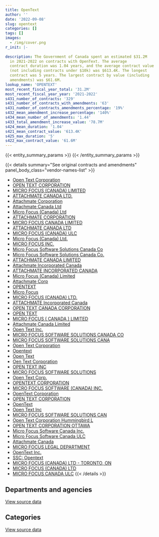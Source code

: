 ```yaml
---
title: OpenText
author: ''
date: '2022-09-08'
slug: opentext
categories: []
tags: []
images:
  - /img/cover.png
r_init: |-
  
description: The Government of Canada spent an estimated $31.2M
  in 2021-2022 on contracts with OpenText. The average
  contract duration was 1.04 years, and the average contract value
  (not including contracts under $10k) was $613.4K. The longest
  contract was 5 years. The largest contract by value (including
  amendments) was $61.6M.
lookup_name: 'OPENTEXT'
most_recent_fiscal_year_total: '31.2M'
most_recent_fiscal_year_year: '2021-2022'
s431_number_of_contracts: '329'
s431_number_of_contracts_with_amendments: '63'
s431_number_of_contracts_amendments_percentage: '19%'
s432_mean_amendment_increase_percentage: '140%'
s434_mean_number_of_amendments: '1.44'
s433_total_amendment_increase_value: '78.7M'
s424_mean_duration: '1.04'
s421_mean_contract_value: '613.4K'
s425_max_duration: '5'
s422_max_contract_value: '61.6M'
---
```


<script src="/rmarkdown-libs/htmlwidgets/htmlwidgets.js"></script>
<link href="/rmarkdown-libs/datatables-css/datatables-crosstalk.css" rel="stylesheet" />
<script src="/rmarkdown-libs/datatables-binding/datatables.js"></script>
<script src="/rmarkdown-libs/jquery/jquery-3.6.0.min.js"></script>
<link href="/rmarkdown-libs/dt-core-bootstrap/css/dataTables.bootstrap.min.css" rel="stylesheet" />
<link href="/rmarkdown-libs/dt-core-bootstrap/css/dataTables.bootstrap.extra.css" rel="stylesheet" />
<script src="/rmarkdown-libs/dt-core-bootstrap/js/jquery.dataTables.min.js"></script>
<script src="/rmarkdown-libs/dt-core-bootstrap/js/dataTables.bootstrap.min.js"></script>
<link href="/rmarkdown-libs/crosstalk/css/crosstalk.min.css" rel="stylesheet" />
<script src="/rmarkdown-libs/crosstalk/js/crosstalk.min.js"></script>
<script src="/rmarkdown-libs/htmlwidgets/htmlwidgets.js"></script>
<link href="/rmarkdown-libs/datatables-css/datatables-crosstalk.css" rel="stylesheet" />
<script src="/rmarkdown-libs/datatables-binding/datatables.js"></script>
<script src="/rmarkdown-libs/jquery/jquery-3.6.0.min.js"></script>
<link href="/rmarkdown-libs/dt-core-bootstrap/css/dataTables.bootstrap.min.css" rel="stylesheet" />
<link href="/rmarkdown-libs/dt-core-bootstrap/css/dataTables.bootstrap.extra.css" rel="stylesheet" />
<script src="/rmarkdown-libs/dt-core-bootstrap/js/jquery.dataTables.min.js"></script>
<script src="/rmarkdown-libs/dt-core-bootstrap/js/dataTables.bootstrap.min.js"></script>
<link href="/rmarkdown-libs/crosstalk/css/crosstalk.min.css" rel="stylesheet" />
<script src="/rmarkdown-libs/crosstalk/js/crosstalk.min.js"></script>

{{< entity_summary_params >}}
{{< /entity_summary_params >}}

{{< details summary="See original contracts and amendments" panel_body_class="vendor-names-list" >}}
- [Open Text Corporation](https://search.open.canada.ca/en/ct/?sort=contract_value_f%20desc&page=1&search_text=%22Open%20Text%20Corporation%22)
- [OPEN TEXT CORPORATION](https://search.open.canada.ca/en/ct/?sort=contract_value_f%20desc&page=1&search_text=%22OPEN%20TEXT%20CORPORATION%22)
- [MICRO FOCUS (CANADA) LIMITED](https://search.open.canada.ca/en/ct/?sort=contract_value_f%20desc&page=1&search_text=%22MICRO%20FOCUS%20%28CANADA%29%20LIMITED%22)
- [ATTACHMATE CANADA LTD.](https://search.open.canada.ca/en/ct/?sort=contract_value_f%20desc&page=1&search_text=%22ATTACHMATE%20CANADA%20LTD.%22)
- [Attachmate Corporation](https://search.open.canada.ca/en/ct/?sort=contract_value_f%20desc&page=1&search_text=%22Attachmate%20Corporation%22)
- [Attachmate Canada Ltd](https://search.open.canada.ca/en/ct/?sort=contract_value_f%20desc&page=1&search_text=%22Attachmate%20Canada%20Ltd%22)
- [Micro Focus (Canada) Ltd](https://search.open.canada.ca/en/ct/?sort=contract_value_f%20desc&page=1&search_text=%22Micro%20Focus%20%28Canada%29%20Ltd%22)
- [ATTACHMATE CORPORATION](https://search.open.canada.ca/en/ct/?sort=contract_value_f%20desc&page=1&search_text=%22ATTACHMATE%20CORPORATION%22)
- [MICRO FOCUS CANADA LIMITED](https://search.open.canada.ca/en/ct/?sort=contract_value_f%20desc&page=1&search_text=%22MICRO%20FOCUS%20CANADA%20LIMITED%22)
- [ATTACHMATE CANADA LTD](https://search.open.canada.ca/en/ct/?sort=contract_value_f%20desc&page=1&search_text=%22ATTACHMATE%20CANADA%20LTD%22)
- [MICRO FOCUS (CANADA) ULC](https://search.open.canada.ca/en/ct/?sort=contract_value_f%20desc&page=1&search_text=%22MICRO%20FOCUS%20%28CANADA%29%20ULC%22)
- [Micro Focus (Canada) Ltd.](https://search.open.canada.ca/en/ct/?sort=contract_value_f%20desc&page=1&search_text=%22Micro%20Focus%20%28Canada%29%20Ltd.%22)
- [MICRO FOCUS INC.](https://search.open.canada.ca/en/ct/?sort=contract_value_f%20desc&page=1&search_text=%22MICRO%20FOCUS%20INC.%22)
- [Micro Focus Software Solutions Canada Co](https://search.open.canada.ca/en/ct/?sort=contract_value_f%20desc&page=1&search_text=%22Micro%20Focus%20Software%20Solutions%20Canada%20Co%22)
- [Micro Focus Software Solutions Canada Co.](https://search.open.canada.ca/en/ct/?sort=contract_value_f%20desc&page=1&search_text=%22Micro%20Focus%20Software%20Solutions%20Canada%20Co.%22)
- [ATTACHMATE CANADA LIMITED](https://search.open.canada.ca/en/ct/?sort=contract_value_f%20desc&page=1&search_text=%22ATTACHMATE%20CANADA%20LIMITED%22)
- [Attachmate Incorporated Canada](https://search.open.canada.ca/en/ct/?sort=contract_value_f%20desc&page=1&search_text=%22Attachmate%20Incorporated%20Canada%22)
- [ATTACHMATE INCORPORATED CANADA](https://search.open.canada.ca/en/ct/?sort=contract_value_f%20desc&page=1&search_text=%22ATTACHMATE%20INCORPORATED%20CANADA%22)
- [Micro Focus (Canada) Limited](https://search.open.canada.ca/en/ct/?sort=contract_value_f%20desc&page=1&search_text=%22Micro%20Focus%20%28Canada%29%20Limited%22)
- [Attachmate Corp](https://search.open.canada.ca/en/ct/?sort=contract_value_f%20desc&page=1&search_text=%22Attachmate%20Corp%22)
- [OPENTEXT](https://search.open.canada.ca/en/ct/?sort=contract_value_f%20desc&page=1&search_text=%22OPENTEXT%22)
- [Micro Focus](https://search.open.canada.ca/en/ct/?sort=contract_value_f%20desc&page=1&search_text=%22Micro%20Focus%22)
- [MICRO FOCUS (CANADA) LTD.](https://search.open.canada.ca/en/ct/?sort=contract_value_f%20desc&page=1&search_text=%22MICRO%20FOCUS%20%28CANADA%29%20LTD.%22)
- [ATTACHMATE Incorporated Canada](https://search.open.canada.ca/en/ct/?sort=contract_value_f%20desc&page=1&search_text=%22ATTACHMATE%20Incorporated%20Canada%22)
- [OPEN TEXT CANADA CORPORATION](https://search.open.canada.ca/en/ct/?sort=contract_value_f%20desc&page=1&search_text=%22OPEN%20TEXT%20CANADA%20CORPORATION%22)
- [OPEN TEXT](https://search.open.canada.ca/en/ct/?sort=contract_value_f%20desc&page=1&search_text=%22OPEN%20TEXT%22)
- [MICRO FOCUS ( CANADA ) LIMITED](https://search.open.canada.ca/en/ct/?sort=contract_value_f%20desc&page=1&search_text=%22MICRO%20FOCUS%20%28%20CANADA%20%29%20LIMITED%22)
- [Attachmate Canada Limited](https://search.open.canada.ca/en/ct/?sort=contract_value_f%20desc&page=1&search_text=%22Attachmate%20Canada%20Limited%22)
- [Open Text Inc.](https://search.open.canada.ca/en/ct/?sort=contract_value_f%20desc&page=1&search_text=%22Open%20Text%20Inc.%22)
- [MICRO FOCUS SOFTWARE SOLUTIONS CANADA CO](https://search.open.canada.ca/en/ct/?sort=contract_value_f%20desc&page=1&search_text=%22MICRO%20FOCUS%20SOFTWARE%20SOLUTIONS%20CANADA%20CO%22)
- [MICRO FOCUS SOFTWARE SOLUTIONS CANA](https://search.open.canada.ca/en/ct/?sort=contract_value_f%20desc&page=1&search_text=%22MICRO%20FOCUS%20SOFTWARE%20SOLUTIONS%20CANA%22)
- [Open Text Corporation](https://search.open.canada.ca/en/ct/?sort=contract_value_f%20desc&page=1&search_text=%22Open%20Text%20%20Corporation%22)
- [Opentext](https://search.open.canada.ca/en/ct/?sort=contract_value_f%20desc&page=1&search_text=%22Opentext%22)
- [Open Text](https://search.open.canada.ca/en/ct/?sort=contract_value_f%20desc&page=1&search_text=%22Open%20Text%22)
- [Oen Text Corporation](https://search.open.canada.ca/en/ct/?sort=contract_value_f%20desc&page=1&search_text=%22Oen%20Text%20Corporation%22)
- [OPEN TEXT INC](https://search.open.canada.ca/en/ct/?sort=contract_value_f%20desc&page=1&search_text=%22OPEN%20TEXT%20INC%22)
- [MICRO FOCUS SOFTWARE SOLUTIONS](https://search.open.canada.ca/en/ct/?sort=contract_value_f%20desc&page=1&search_text=%22MICRO%20FOCUS%20SOFTWARE%20SOLUTIONS%22)
- [Open Text Corp.](https://search.open.canada.ca/en/ct/?sort=contract_value_f%20desc&page=1&search_text=%22Open%20Text%20Corp.%22)
- [OPENTEXT CORPORATION](https://search.open.canada.ca/en/ct/?sort=contract_value_f%20desc&page=1&search_text=%22OPENTEXT%20CORPORATION%22)
- [MICRO FOCUS SOFTWARE (CANADA) INC.](https://search.open.canada.ca/en/ct/?sort=contract_value_f%20desc&page=1&search_text=%22MICRO%20FOCUS%20SOFTWARE%20%28CANADA%29%20INC.%22)
- [OpenText Corporation](https://search.open.canada.ca/en/ct/?sort=contract_value_f%20desc&page=1&search_text=%22OpenText%20Corporation%22)
- [OPEN TEXT CORPORATION](https://search.open.canada.ca/en/ct/?sort=contract_value_f%20desc&page=1&search_text=%22OPEN%20TEXT%20%20CORPORATION%22)
- [OpenText](https://search.open.canada.ca/en/ct/?sort=contract_value_f%20desc&page=1&search_text=%22OpenText%22)
- [Open Text Inc](https://search.open.canada.ca/en/ct/?sort=contract_value_f%20desc&page=1&search_text=%22Open%20Text%20Inc%22)
- [MICRO FOCUS SOFTWARE SOLUTIONS CAN](https://search.open.canada.ca/en/ct/?sort=contract_value_f%20desc&page=1&search_text=%22MICRO%20FOCUS%20SOFTWARE%20SOLUTIONS%20CAN%22)
- [Open Text Corporation Hummingbird L](https://search.open.canada.ca/en/ct/?sort=contract_value_f%20desc&page=1&search_text=%22Open%20Text%20Corporation%20Hummingbird%20L%22)
- [OPEN TEXT CORPORATION OTTAWA](https://search.open.canada.ca/en/ct/?sort=contract_value_f%20desc&page=1&search_text=%22OPEN%20TEXT%20CORPORATION%20OTTAWA%22)
- [Micro Focus Software Canada Inc.](https://search.open.canada.ca/en/ct/?sort=contract_value_f%20desc&page=1&search_text=%22Micro%20Focus%20Software%20Canada%20Inc.%22)
- [Micro Focus Software Canada ULC](https://search.open.canada.ca/en/ct/?sort=contract_value_f%20desc&page=1&search_text=%22Micro%20Focus%20Software%20Canada%20ULC%22)
- [Attachmate Canada](https://search.open.canada.ca/en/ct/?sort=contract_value_f%20desc&page=1&search_text=%22Attachmate%20Canada%22)
- [MICRO FOCUS LEGAL DEPARTMENT](https://search.open.canada.ca/en/ct/?sort=contract_value_f%20desc&page=1&search_text=%22MICRO%20FOCUS%20LEGAL%20DEPARTMENT%22)
- [OpenText Inc.](https://search.open.canada.ca/en/ct/?sort=contract_value_f%20desc&page=1&search_text=%22OpenText%20Inc.%22)
- [SSC: Opentext](https://search.open.canada.ca/en/ct/?sort=contract_value_f%20desc&page=1&search_text=%22SSC%3a%20%20Opentext%22)
- [MICRO FOCUS (CANADA) LTD - TORONTO, ON](https://search.open.canada.ca/en/ct/?sort=contract_value_f%20desc&page=1&search_text=%22MICRO%20FOCUS%20%28CANADA%29%20LTD%20-%20TORONTO%2c%20ON%22)
- [MICRO FOCUS (CANADA) LTD](https://search.open.canada.ca/en/ct/?sort=contract_value_f%20desc&page=1&search_text=%22MICRO%20FOCUS%20%28CANADA%29%20LTD%22)
- [MICRO FOCUS CANADA ULC](https://search.open.canada.ca/en/ct/?sort=contract_value_f%20desc&page=1&search_text=%22MICRO%20FOCUS%20CANADA%20ULC%22)
{{< /details >}}

## Departments and agencies

<div id="htmlwidget-1" style="width:100%;height:auto;" class="datatables html-widget"></div>
<script type="application/json" data-for="htmlwidget-1">{"x":{"style":"bootstrap","filter":"none","vertical":false,"data":[["<a href=\"/departments/aafc-aac/\">Agriculture and Agri-Food Canada<\/a>","<a href=\"/departments/aandc-aadnc/\">Crown-Indigenous Relations and Northern Affairs Canada<\/a>","<a href=\"/departments/atssc-scdata/\">Administrative Tribunals Support Service of Canada<\/a>","<a href=\"/departments/cbsa-asfc/\">Canada Border Services Agency<\/a>","<a href=\"/departments/cfia-acia/\">Canadian Food Inspection Agency<\/a>","<a href=\"/departments/chrc-ccdp/\">Canadian Human Rights Commission<\/a>","<a href=\"/departments/cic/\">Immigration, Refugees and Citizenship Canada<\/a>","<a href=\"/departments/cihr-irsc/\">Canadian Institutes of Health Research<\/a>","<a href=\"/departments/cnsc-ccsn/\">Canadian Nuclear Safety Commission<\/a>","<a href=\"/departments/cra-arc/\">Canada Revenue Agency<\/a>","<a href=\"/departments/crtc/\">Canadian Radio-television and Telecommunications Commission<\/a>","<a href=\"/departments/csa-asc/\">Canadian Space Agency<\/a>","<a href=\"/departments/csc-scc/\">Correctional Service of Canada<\/a>","<a href=\"/departments/cta-otc/\">Canadian Transportation Agency<\/a>","<a href=\"/departments/dfatd-maecd/\">Global Affairs Canada<\/a>","<a href=\"/departments/dfo-mpo/\">Fisheries and Oceans Canada<\/a>","<a href=\"/departments/dnd-mdn/\">National Defence<\/a>","<a href=\"/departments/esdc-edsc/\">Employment and Social Development Canada<\/a>","<a href=\"/departments/fja-cmf/\">Office of the Commissioner for Federal Judicial Affairs Canada<\/a>","<a href=\"/departments/hc-sc/\">Health Canada<\/a>","<a href=\"/departments/iaac-aeic/\">Impact Assessment Agency of Canada<\/a>","<a href=\"/departments/ic/\">Innovation, Science and Economic Development Canada<\/a>","<a href=\"/departments/isc-sac/\">Indigenous Services Canada<\/a>","<a href=\"/departments/nrc-cnrc/\">National Research Council Canada<\/a>","<a href=\"/departments/nrcan-rncan/\">Natural Resources Canada<\/a>","<a href=\"/departments/nserc-crsng/\">Natural Sciences and Engineering Research Council of Canada<\/a>","<a href=\"/departments/oag-bvg/\">Office of the Auditor General of Canada<\/a>","<a href=\"/departments/ocol-clo/\">Office of the Commissioner of Official Languages<\/a>","<a href=\"/departments/pch/\">Canadian Heritage<\/a>","<a href=\"/departments/phac-aspc/\">Public Health Agency of Canada<\/a>","<a href=\"/departments/ps-sp/\">Public Safety Canada<\/a>","<a href=\"/departments/pwgsc-tpsgc/\">Public Services and Procurement Canada<\/a>","<a href=\"/departments/rcmp-grc/\">Royal Canadian Mounted Police<\/a>","<a href=\"/departments/ssc-spc/\">Shared Services Canada<\/a>","<a href=\"/departments/statcan/\">Statistics Canada<\/a>","<a href=\"/departments/tbs-sct/\">Treasury Board of Canada Secretariat<\/a>","<a href=\"/departments/tc/\">Transport Canada<\/a>","<a href=\"/departments/vac-acc/\">Veterans Affairs Canada<\/a>","<a href=\"/departments/wd-deo/\">Western Economic Diversification Canada<\/a>"],[37302.35,107732.04,20147.77,161513.75,70976.01,null,72169.24,null,24973,1661932.87,9602.62,16269.82,8759.02,21103.71,7366.83,null,289970.75,1884778.07,19364.34,138029.38,73762.55,185815.82,154521.39,18527.22,83051.36,21767.37,36589.4,47361.3,null,74580,7737.87,9902918.04,27800.69,8733183.23,67585.61,24998.99,257689.64,13008.71,null],[223884.65,290100.96,20202.97,138137.09,44139.34,5929.41,17018.5,13892.22,24973,1495762.89,9655.39,16627.74,null,20330.44,65818.25,null,297977.52,588168.33,20361.09,24917.61,259587.45,235109.37,352678.43,27915.83,17182.98,null,345307.84,null,9714.66,33900,7759.07,15906865.83,null,9006044.65,1292198.25,null,null,6679.85,30826.35],[69575.22,88628.36,20147.77,116585.35,38000.35,30482.16,null,null,24973,1093055.91,null,13692.73,70934.28,17933.56,115540.67,78867,281633.29,753133.56,21647.82,59615.43,395500,960495.63,22724.13,23920.47,109867.58,null,76135.16,39424.93,13280.34,null,null,15529707.93,null,11017659.47,1524.43,null,58170.25,4127.38,35336.32],[167020.18,null,20605.01,668564.41,17840.47,30482.16,null,13012.96,24973,1210234.34,null,null,113000,131386.64,44768.92,null,147346.73,365640.99,22745.6,171629.84,395695.21,970053.66,94900.79,24398.9,117706.71,null,38828.92,null,16724,null,null,15448419.19,null,10756373.91,31871.18,null,115597.82,null,null]],"container":"<table class=\"table table-striped table-hover row-border order-column display\">\n  <thead>\n    <tr>\n      <th>Department<\/th>\n      <th>2018-2019<\/th>\n      <th>2019-2020<\/th>\n      <th>2020-2021<\/th>\n      <th>2021-2022<\/th>\n    <\/tr>\n  <\/thead>\n<\/table>","options":{"order":[[4,"desc"]],"pageLength":10,"autoWidth":true,"columnDefs":[{"targets":1,"render":"function(data, type, row, meta) {\n    return type !== 'display' ? data : DTWidget.formatCurrency(data, \"$\", 2, 3, \",\", \".\", true, null);\n  }"},{"targets":2,"render":"function(data, type, row, meta) {\n    return type !== 'display' ? data : DTWidget.formatCurrency(data, \"$\", 2, 3, \",\", \".\", true, null);\n  }"},{"targets":3,"render":"function(data, type, row, meta) {\n    return type !== 'display' ? data : DTWidget.formatCurrency(data, \"$\", 2, 3, \",\", \".\", true, null);\n  }"},{"targets":4,"render":"function(data, type, row, meta) {\n    return type !== 'display' ? data : DTWidget.formatCurrency(data, \"$\", 2, 3, \",\", \".\", true, null);\n  }"},{"width":"16%","targets":[1,2,3,4]},{"className":"dt-right","targets":[1,2,3,4]}],"orderClasses":false}},"evals":["options.columnDefs.0.render","options.columnDefs.1.render","options.columnDefs.2.render","options.columnDefs.3.render"],"jsHooks":[]}</script>
<p class="text-right">
<a href="https://github.com/GoC-Spending/contracts-data/tree/main/data/out/vendors/opentext/summary_by_fiscal_year_by_department.csv" class="source-data-link btn btn-link">View source data</a>
</p>

## Categories

<div id="htmlwidget-2" style="width:100%;height:auto;" class="datatables html-widget"></div>
<script type="application/json" data-for="htmlwidget-2">{"x":{"style":"bootstrap","filter":"none","vertical":false,"data":[["<a href=\"/categories/facilities_and_construction/\">Facilities and construction<\/a>","<a href=\"/categories/defence/\">Defence<\/a>","<a href=\"/categories/professional_services/\">Professional services<\/a>","<a href=\"/categories/information_technology/\">Information technology<\/a>","<a href=\"/categories/human_capital/\">Human capital<\/a>"],[null,289970.75,553900.19,23439019.82,null],[null,297977.52,1663889.7,28873908.51,13892.22],[null,281633.29,842577.62,30035780.75,22328.8],[1105.67,147346.73,1021997.14,29989371.99,null]],"container":"<table class=\"table table-striped table-hover row-border order-column display\">\n  <thead>\n    <tr>\n      <th>Category<\/th>\n      <th>2018-2019<\/th>\n      <th>2019-2020<\/th>\n      <th>2020-2021<\/th>\n      <th>2021-2022<\/th>\n    <\/tr>\n  <\/thead>\n<\/table>","options":{"order":[[4,"desc"]],"dom":"t","pageLength":30,"autoWidth":true,"columnDefs":[{"targets":1,"render":"function(data, type, row, meta) {\n    return type !== 'display' ? data : DTWidget.formatCurrency(data, \"$\", 2, 3, \",\", \".\", true, null);\n  }"},{"targets":2,"render":"function(data, type, row, meta) {\n    return type !== 'display' ? data : DTWidget.formatCurrency(data, \"$\", 2, 3, \",\", \".\", true, null);\n  }"},{"targets":3,"render":"function(data, type, row, meta) {\n    return type !== 'display' ? data : DTWidget.formatCurrency(data, \"$\", 2, 3, \",\", \".\", true, null);\n  }"},{"targets":4,"render":"function(data, type, row, meta) {\n    return type !== 'display' ? data : DTWidget.formatCurrency(data, \"$\", 2, 3, \",\", \".\", true, null);\n  }"},{"width":"16%","targets":[1,2,3,4]},{"className":"dt-right","targets":[1,2,3,4]}],"orderClasses":false,"lengthMenu":[10,25,30,50,100]}},"evals":["options.columnDefs.0.render","options.columnDefs.1.render","options.columnDefs.2.render","options.columnDefs.3.render"],"jsHooks":[]}</script>
<p class="text-right">
<a href="https://github.com/GoC-Spending/contracts-data/tree/main/data/out/vendors/opentext/summary_by_fiscal_year_by_category.csv" class="source-data-link btn btn-link">View source data</a>
</p>
